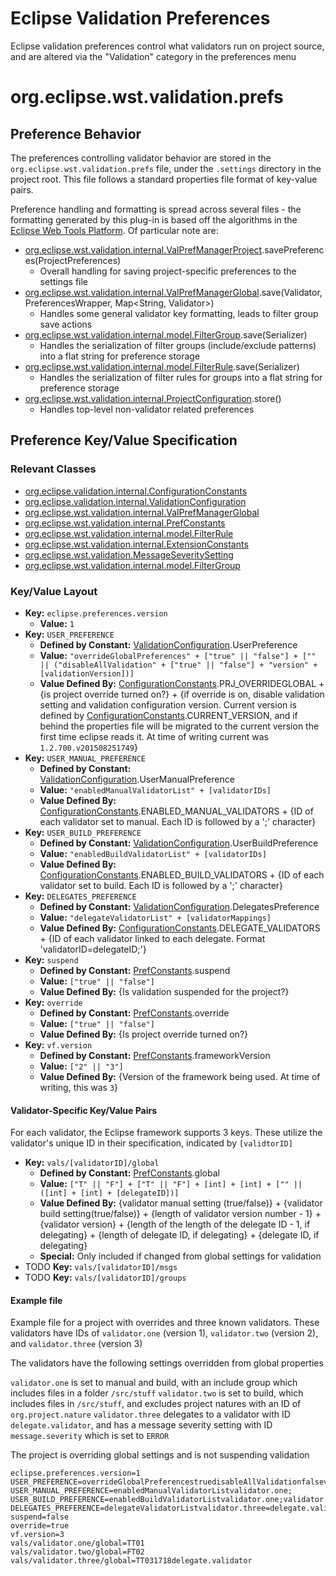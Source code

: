 # Eclipse Validation Preferences

Eclipse validation preferences control what validators run on project source, and are altered via the "Validation" category in the preferences menu

# org.eclipse.wst.validation.prefs

## Preference Behavior

The preferences controlling validator behavior are stored in the `org.eclipse.wst.validation.prefs` file, under the `.settings` directory in the project root. This file follows a standard properties file format of key-value pairs.

Preference handling and formatting is spread across several files - the formatting generated by this plug-in is based off the algorithms in the [Eclipse Web Tools Platform](https://github.com/eclipse/webtools.common). Of particular note are:

* [org.eclipse.wst.validation.internal.ValPrefManagerProject][ValPrefManagerProject].savePreferences(ProjectPreferences)
    * Overall handling for saving project-specific preferences to the settings file
* [org.eclipse.wst.validation.internal.ValPrefManagerGlobal][ValPrefManagerGlobal].save(Validator, PreferencesWrapper, Map<String, Validator>)
    * Handles some general validator key formatting, leads to filter group save actions
* [org.eclipse.wst.validation.internal.model.FilterGroup][FilterGroup].save(Serializer)
    * Handles the serialization of filter groups (include/exclude patterns) into a flat string for preference storage
* [org.eclipse.wst.validation.internal.model.FilterRule][FilterRule].save(Serializer)
    * Handles the serialization of filter rules for groups into a flat string for preference storage
* [org.eclipse.wst.validation.internal.ProjectConfiguration][ProjectConfiguration].store()
    * Handles top-level non-validator related preferences
    
## Preference Key/Value Specification

### Relevant Classes

* [org.eclipse.validation.internal.ConfigurationConstants][ConfigurationConstants]
* [org.eclipse.validation.internal.ValidationConfiguration][ValidationConfiguration]
* [org.eclipse.wst.validation.internal.ValPrefManagerGlobal][ValPrefManagerGlobal]
* [org.eclipse.wst.validation.internal.PrefConstants][PrefConstants]
* [org.eclipse.wst.validation.internal.model.FilterRule][FilterRule]
* [org.eclipse.wst.validation.internal.ExtensionConstants][ExtensionConstants]
* [org.eclipse.wst.validation.MessageSeveritySetting][MessageSeveritySetting]
* [org.eclipse.wst.validation.internal.model.FilterGroup][FilterGroup]

### Key/Value Layout

* **Key:** `eclipse.preferences.version`
    * **Value:** `1`
* **Key:** `USER_PREFERENCE`
    * **Defined by Constant:** [ValidationConfiguration].UserPreference
    * **Value:** `"overrideGlobalPreferences" + ["true" || "false"] + ["" || ("disableAllValidation" + ["true" || "false"] + "version" + [validationVersion])]`
    * **Value Defined By:** [ConfigurationConstants].PRJ\_OVERRIDEGLOBAL + {is project override turned on?} + {if override is on, disable validation setting and validation configuration version. Current version is defined by [ConfigurationConstants].CURRENT\_VERSION, and if behind the properties file will be migrated to the current version the first time eclipse reads it. At time of writing current was `1.2.700.v201508251749`}
* **Key:** `USER_MANUAL_PREFERENCE`
    * **Defined by Constant:** [ValidationConfiguration].UserManualPreference
    * **Value:** `"enabledManualValidatorList" + [validatorIDs]`
    * **Value Defined By:** [ConfigurationConstants].ENABLED\_MANUAL\_VALIDATORS + {ID of each validator set to manual. Each ID is followed by a ';' character}
* **Key:** `USER_BUILD_PREFERENCE`
    * **Defined by Constant:** [ValidationConfiguration].UserBuildPreference
    * **Value:** `"enabledBuildValidatorList" + [validatorIDs]`
    * **Value Defined By:** [ConfigurationConstants].ENABLED\_BUILD\_VALIDATORS + {ID of each validator set to build. Each ID is followed by a ';' character}
* **Key:** `DELEGATES_PREFERENCE`
    * **Defined by Constant:** [ValidationConfiguration].DelegatesPreference
    * **Value:** `"delegateValidatorList" + [validatorMappings]`
    * **Value Defined By:** [ConfigurationConstants].DELEGATE_VALIDATORS + {ID of each validator linked to each delegate. Format 'validatorID=delegateID;'}
* **Key:** `suspend`
    * **Defined by Constant:** [PrefConstants].suspend
    * **Value:** `["true" || "false"]`
    * **Value Defined By:** {Is validation suspended for the project?}
* **Key:** `override`
    * **Defined by Constant:** [PrefConstants].override
    * **Value:** `["true" || "false"]`
    * **Value Defined By:** {Is project override turned on?}
* **Key:** `vf.version`
    * **Defined by Constant:** [PrefConstants].frameworkVersion
    * **Value:** `["2" || "3"]`
    * **Value Defined By:** {Version of the framework being used. At time of writing, this was `3`}
    
#### Validator-Specific Key/Value Pairs

For each validator, the Eclipse framework supports 3 keys. These utilize the validator's unique ID in their specification, indicated by `[validtorID]`

* **Key:** `vals/[validatorID]/global`
    * **Defined by Constant:** [PrefConstants].global
    * **Value:** `["T" || "F"] + ["T" || "F"] + [int] + [int] + ["" || ([int] + [int] + [delegateID])]`
    * **Value Defined By:** {validator manual setting (true/false)} + {validator build setting(true/false)} + {length of validator version number - 1} + {validator version} + {length of the length of the delegate ID - 1, if delegating} + {length of delegate ID, if delegating} + {delegate ID, if delegating}
    * **Special:** Only included if changed from global settings for validation
* TODO **Key:** `vals/[validatorID]/msgs`
* TODO **Key:** `vals/[validatorID]/groups`
    
#### Example file

Example file for a project with overrides and three known validators. These validators have IDs of `validator.one` (version 1), `validator.two` (version 2), and `validator.three` (version 3)

The validators have the following settings overridden from global properties

`validator.one` is set to manual and build, with an include group which includes files in a folder `/src/stuff`
`validator.two` is set to build, which includes files in `/src/stuff`, and excludes project natures with an ID of `org.project.nature`
`validator.three` delegates to a validator with ID `delegate.validator`, and has a message severity setting with ID `message.severity` which is set to `ERROR`

The project is overriding global settings and is not suspending validation

    eclipse.preferences.version=1
    USER_PREFERENCE=overrideGlobalPreferencestruedisableAllValidationfalseversion1.2.700.v201508251749
    USER_MANUAL_PREFERENCE=enabledManualValidatorListvalidator.one;
    USER_BUILD_PREFERENCE=enabledBuildValidatorListvalidator.one;validator.two;
    DELEGATES_PREFERENCE=delegateValidatorListvalidator.three=delegate.validator;
    suspend=false
    override=true
    vf.version=3
    vals/validator.one/global=TT01
    vals/validator.two/global=FT02
    vals/validator.three/global=TT031718delegate.validator
    



[ValPrefManagerProject]: https://github.com/eclipse/webtools.common/blob/master/plugins/org.eclipse.wst.validation/vf2/org/eclipse/wst/validation/internal/ValPrefManagerProject.java
[ValPrefManagerGlobal]: https://github.com/eclipse/webtools.common/blob/master/plugins/org.eclipse.wst.validation/vf2/org/eclipse/wst/validation/internal/ValPrefManagerGlobal.java
[FilterGroup]: https://github.com/eclipse/webtools.common/blob/master/plugins/org.eclipse.wst.validation/vf2/org/eclipse/wst/validation/internal/model/FilterGroup.java
[FilterRule]: https://github.com/eclipse/webtools.common/blob/master/plugins/org.eclipse.wst.validation/vf2/org/eclipse/wst/validation/internal/model/FilterRule.java
[ProjectConfiguration]: https://github.com/eclipse/webtools.common/blob/master/plugins/org.eclipse.wst.validation/validate/org/eclipse/wst/validation/internal/ProjectConfiguration.java
[ConfigurationConstants]: https://github.com/eclipse/webtools.common/blob/master/plugins/org.eclipse.wst.validation/validate/org/eclipse/wst/validation/internal/ConfigurationConstants.java
[ValidationConfiguration]: https://github.com/eclipse/webtools.common/blob/master/plugins/org.eclipse.wst.validation/validate/org/eclipse/wst/validation/internal/ValidationConfiguration.java
[PrefConstants]: https://github.com/eclipse/webtools.common/blob/master/plugins/org.eclipse.wst.validation/vf2/org/eclipse/wst/validation/internal/PrefConstants.java
[ExtensionConstants]: https://github.com/eclipse/webtools.common/blob/master/plugins/org.eclipse.wst.validation/vf2/org/eclipse/wst/validation/internal/ExtensionConstants.java
[MessageSeveritySetting]: https://github.com/eclipse/webtools.common/blob/master/plugins/org.eclipse.wst.validation/vf2/org/eclipse/wst/validation/MessageSeveritySetting.java